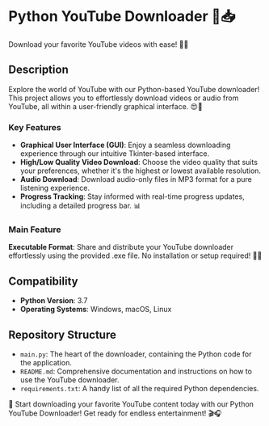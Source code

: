 <h1>Python YouTube Downloader 🎥📥</h1>

<p>Download your favorite YouTube videos with ease! 🚀✨</p>

<h2>Description</h2>

<p>Explore the world of YouTube with our Python-based YouTube downloader! This project allows you to effortlessly download videos or audio from YouTube, all within a user-friendly graphical interface. 😍🎉</p>

<h3>Key Features</h3>

<ul>
  <li><strong>Graphical User Interface (GUI)</strong>: Enjoy a seamless downloading experience through our intuitive Tkinter-based interface.</li>
  <li><strong>High/Low Quality Video Download</strong>: Choose the video quality that suits your preferences, whether it's the highest or lowest available resolution.</li>
  <li><strong>Audio Download</strong>: Download audio-only files in MP3 format for a pure listening experience.</li>
  <li><strong>Progress Tracking</strong>: Stay informed with real-time progress updates, including a detailed progress bar. 📊</li>
</ul>

<h3>Main Feature</h3>

<p><strong>Executable Format</strong>: Share and distribute your YouTube downloader effortlessly using the provided .exe file. No installation or setup required! 💯💼</p>

<h2>Compatibility</h2>

<ul>
  <li><strong>Python Version</strong>: 3.7</li>
  <li><strong>Operating Systems</strong>: Windows, macOS, Linux</li>
</ul>

<h2>Repository Structure</h2>

<ul>
  <li><code>main.py</code>: The heart of the downloader, containing the Python code for the application.</li>
  <li><code>README.md</code>: Comprehensive documentation and instructions on how to use the YouTube downloader.</li>
  <li><code>requirements.txt</code>: A handy list of all the required Python dependencies.</li>
</ul>

<p>🎉 Start downloading your favorite YouTube content today with our Python YouTube Downloader! Get ready for endless entertainment! 🎬🎧</p>

